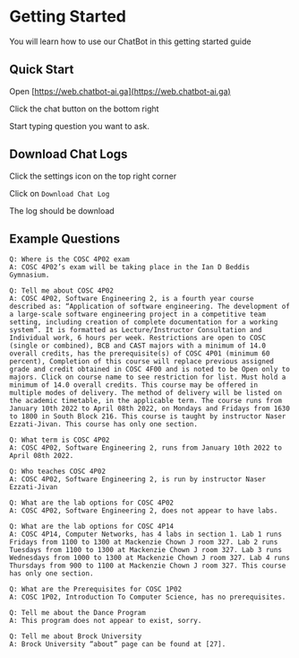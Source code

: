 # Getting Started

You will learn how to use our ChatBot in this getting started guide

## Quick Start

Open [https://web.chatbot-ai.ga](https://web.chatbot-ai.ga)

Click the chat button on the bottom right

Start typing question you want to ask.

## Download Chat Logs

Click the settings icon on the top right corner

Click on `Download Chat Log`

The log should be download

## Example Questions

```
Q: Where is the COSC 4P02 exam
A: COSC 4P02’s exam will be taking place in the Ian D Beddis Gymnasium.
```

```
Q: Tell me about COSC 4P02
A: COSC 4P02, Software Engineering 2, is a fourth year course described as: “Application of software engineering. The development of a large-scale software engineering project in a competitive team setting, including creation of complete documentation for a working system”. It is formatted as Lecture/Instructor Consultation and Individual work, 6 hours per week. Restrictions are open to COSC (single or combined), BCB and CAST majors with a minimum of 14.0 overall credits, has the prerequisite(s) of COSC 4P01 (minimum 60 percent), Completion of this course will replace previous assigned grade and credit obtained in COSC 4F00 and is noted to be Open only to majors. Click on course name to see restriction for list. Must hold a minimum of 14.0 overall credits. This course may be offered in multiple modes of delivery. The method of delivery will be listed on the academic timetable, in the applicable term. The course runs from January 10th 2022 to April 08th 2022, on Mondays and Fridays from 1630 to 1800 in South Block 216. This course is taught by instructor Naser Ezzati-Jivan. This course has only one section.
```

```
Q: What term is COSC 4P02
A: COSC 4P02, Software Engineering 2, runs from January 10th 2022 to April 08th 2022.
```

```
Q: Who teaches COSC 4P02
A: COSC 4P02, Software Engineering 2, is run by instructor Naser Ezzati-Jivan
```

```
Q: What are the lab options for COSC 4P02
A: COSC 4P02, Software Engineering 2, does not appear to have labs.
```

```
Q: What are the lab options for COSC 4P14
A: COSC 4P14, Computer Networks, has 4 labs in section 1. Lab 1 runs Fridays from 1100 to 1300 at Mackenzie Chown J room 327. Lab 2 runs Tuesdays from 1100 to 1300 at Mackenzie Chown J room 327. Lab 3 runs Wednesdays from 1000 to 1300 at Mackenzie Chown J room 327. Lab 4 runs Thursdays from 900 to 1100 at Mackenzie Chown J room 327. This course has only one section.
```

```
Q: What are the Prerequisites for COSC 1P02
A: COSC 1P02, Introduction To Computer Science, has no prerequisites.
```

```
Q: Tell me about the Dance Program
A: This program does not appear to exist, sorry.
```

```
Q: Tell me about Brock University
A: Brock University “about” page can be found at [27].
```




